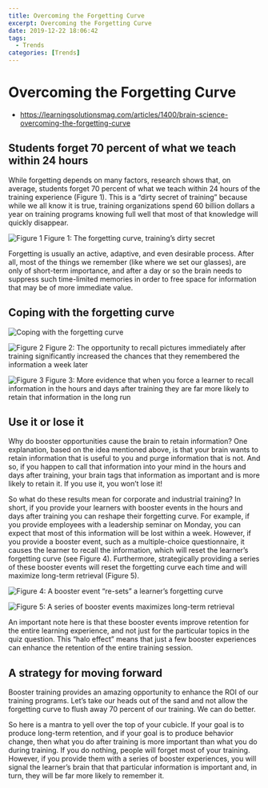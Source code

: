 ```yaml
---
title: Overcoming the Forgetting Curve
excerpt: Overcoming the Forgetting Curve
date: 2019-12-22 18:06:42
tags:
  - Trends
categories: [Trends]
---
```


# Overcoming the Forgetting Curve
- https://learningsolutionsmag.com/articles/1400/brain-science-overcoming-the-forgetting-curve

## Students forget 70 percent of what we teach within 24 hours

While forgetting depends on many factors, research shows that, on average,
students forget 70 percent of what we teach within 24 hours of the training
experience (Figure 1). This is a “dirty secret of training” because while
we all know it is true, training organizations spend 60 billion dollars a
year on training programs knowing full well that most of that knowledge
will quickly disappear.

![Figure 1](1400-figure1.jpg)
Figure 1: The forgetting curve, training’s dirty secret

Forgetting is usually an active, adaptive, and even desirable process.
After all, most of the things we remember (like where we set our glasses),
are only of short-term importance, and after a day or so the brain needs
to suppress such time-limited memories in order to free space for
information that may be of more immediate value.

## Coping with the forgetting curve

![Coping with the forgetting curve](v2_1f7e815646314d1cb4b974f9883ece5f.jpg)

![Figure 2](1400-figure2.jpg)
Figure 2: The opportunity to recall pictures immediately after training significantly increased the chances that they remembered the information a week later

![Figure 3](1400-figure3.jpg)
Figure 3: More evidence that when you force a learner to recall information in the hours and days after training they are far more likely to retain that information in the long run

## Use it or lose it

Why do booster opportunities cause the brain to retain information? One
explanation, based on the idea mentioned above, is that your brain wants
to retain information that is useful to you and purge information that
is not. And so, if you happen to call that information into your mind in
the hours and days after training, your brain tags that information as
important and is more likely to retain it. If you use it, you won’t lose it!

So what do these results mean for corporate and industrial training? In
short, if you provide your learners with booster events in the hours and
days after training you can reshape their forgetting curve. For example,
if you provide employees with a leadership seminar on Monday, you can
expect that most of this information will be lost within a week. However,
if you provide a booster event, such as a multiple-choice questionnaire,
it causes the learner to recall the information, which will reset the
learner’s forgetting curve (see Figure 4). Furthermore, strategically
providing a series of these booster events will reset the forgetting
curve each time and will maximize long-term retrieval (Figure 5).

![Figure 4: A booster event “re-sets” a learner’s forgetting curve](1400-figure4.jpg)

![Figure 5: A series of booster events maximizes long-term retrieval](1400-figure5.jpg)

An important note here is that these booster events improve retention for the
entire learning experience, and not just for the particular topics in the quiz
question. This “halo effect” means that just a few booster experiences can
enhance the retention of the entire training session.

## A strategy for moving forward

Booster training provides an amazing opportunity to enhance the ROI of our
training programs. Let’s take our heads out of the sand and not allow the
forgetting curve to flush away 70 percent of our training. We can do better.

So here is a mantra to yell over the top of your cubicle. If your goal is to
produce long-term retention, and if your goal is to produce behavior change,
then what you do after training is more important than what you do during
training. If you do nothing, people will forget most of your training. However,
if you provide them with a series of booster experiences, you will signal the
learner’s brain that that particular information is important and, in turn,
they will be far more likely to remember it.
